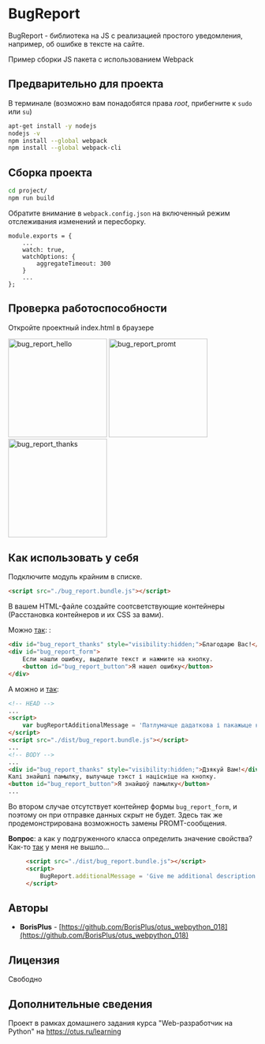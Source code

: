 # BugReport 

BugReport - библиотека на JS с реализацией простого уведомления, например, об ошибке в тексте
на сайте.

Пример сборки JS пакета с использованием Webpack

## Предварительно для проекта

В терминале (возможно вам понадобятся права _root_, прибегните к `sudo` или `su`)

```bash
apt-get install -y nodejs
nodejs -v
npm install --global webpack
npm install --global webpack-cli
```

## Сборка проекта


```bash
cd project/
npm run build
```
Обратите внимание в `webpack.config.json` на включенный режим отслеживания изменений и пересборку.
```
module.exports = {
    ...
    watch: true,
    watchOptions: {
        aggregateTimeout: 300
    }
    ...
};
```

## Проверка работоспособности

Откройте проектный index.html в браузере

<img src='README.files/img/sreenshots/bug_report_hello.png' title='bug_report_hello'
    width='200'>
<img src='README.files/img/sreenshots/bug_report_promt.png' title='bug_report_promt'
    width='200'>
<img src='README.files/img/sreenshots/bug_report_thanks.png' title='bug_report_thanks'
    width='200'>
    
## Как использовать у себя

Подключите модуль крайним в списке.

```html
<script src="./bug_report.bundle.js"></script>
```

В вашем HTML-файле создайте соотсветствующие контейнеры (Расстановка контейнеров и их CSS за вами).

Можно [так]("https://raw.githubusercontent.com/BorisPlus/otus_webpython_018/project/index.html"):
:

```html
<div id="bug_report_thanks" style="visibility:hidden;">Благодарю Вас!</div>
<div id="bug_report_form">
    Если нашли ошибку, выделите текст и нажмите на кнопку.
    <button id="bug_report_button">Я нашел ошибку</button>
</div>
```

А можно и [так]("https://raw.githubusercontent.com/BorisPlus/otus_webpython_018/project/example_2.html"):

```html
<!-- HEAD --> 
...
<script>
    var bugReportAdditionalMessage = 'Патлумачце дадаткова і пакажыце кантактныя дадзеныя, калі хочаце.';
</script>
<script src="./dist/bug_report.bundle.js"></script>
...
<!-- BODY --> 
...
<div id="bug_report_thanks" style="visibility:hidden;">Дзякуй Вам!</div>
Калі знайшлі памылку, вылучыце тэкст і націсніце на кнопку.
<button id="bug_report_button">Я знайшоў памылку</button>
...
```

Во втором случае отсутствует контейнер формы `bug_report_form`, и поэтому он при отправке данных скрыт не будет.
Здесь так же продемонстрирована возможность замены PROMT-сообщения.

**Вопрос**: а как у подгруженного класса определить значение свойства? Как-то [так]("https://raw.githubusercontent.com/BorisPlus/otus_webpython_018/project/example_3.html") у меня не вышло...

   ```html
        <script src="./dist/bug_report.bundle.js"></script>
        <script>
            BugReport.additionalMessage = 'Give me additional description.';
        </script>
   ```

## Авторы

* **BorisPlus** - [https://github.com/BorisPlus/otus_webpython_018](https://github.com/BorisPlus/otus_webpython_018)

## Лицензия

Свободно

## Дополнительные сведения

Проект в рамках домашнего задания курса "Web-разработчик на Python" на https://otus.ru/learning
